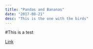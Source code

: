 ```yaml
---
title: "Pandas and Bananas"
date: "2017-08-21"
desc: "This is the one with the birds"
---
```



#This is a test

[Link](https://www.google.com)



